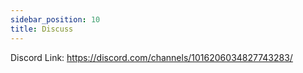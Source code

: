 ```yaml
---
sidebar_position: 10
title: Discuss
---
```


Discord Link:
https://discord.com/channels/1016206034827743283/